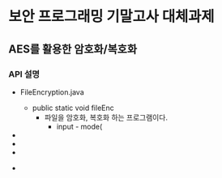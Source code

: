 # 보안 프로그래밍 기말고사 대체과제
## AES를 활용한 암호화/복호화 

### API 설명
* FileEncryption.java
  * public static void fileEnc
    * 파일을 암호화, 복호화 하는 프로그램이다.
      * input - mode(

*
*
*
+

